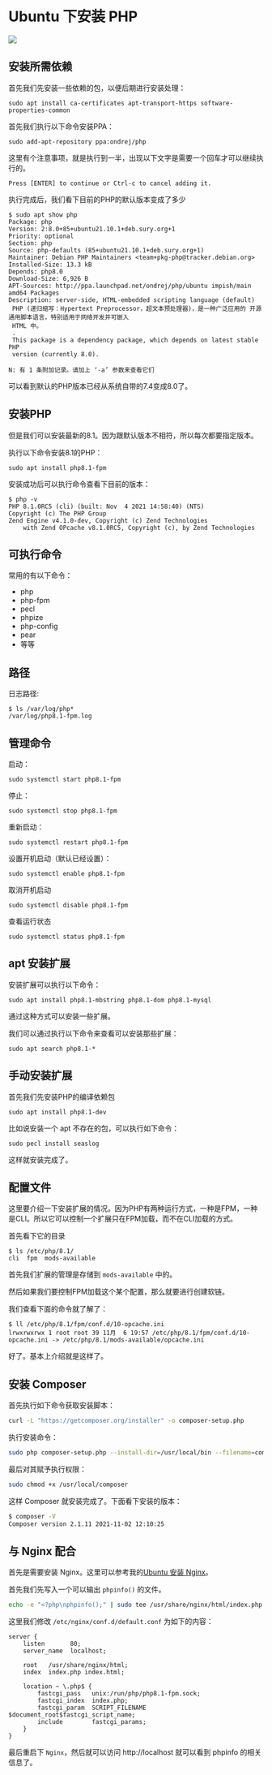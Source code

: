 # Ubuntu 下安装 PHP

![](/assets/images/20210328.jpg)

## 安装所需依赖

首先我们先安装一些依赖的包，以便后期进行安装处理：

```
sudo apt install ca-certificates apt-transport-https software-properties-common
```

首先我们执行以下命令安装PPA：

```
sudo add-apt-repository ppa:ondrej/php
```

这里有个注意事项，就是执行到一半，出现以下文字是需要一个回车才可以继续执行的。

```
Press [ENTER] to continue or Ctrl-c to cancel adding it.
```

执行完成后，我们看下目前的PHP的默认版本变成了多少

```
$ sudo apt show php
Package: php
Version: 2:8.0+85+ubuntu21.10.1+deb.sury.org+1
Priority: optional
Section: php
Source: php-defaults (85+ubuntu21.10.1+deb.sury.org+1)
Maintainer: Debian PHP Maintainers <team+pkg-php@tracker.debian.org>
Installed-Size: 13.3 kB
Depends: php8.0
Download-Size: 6,926 B
APT-Sources: http://ppa.launchpad.net/ondrej/php/ubuntu impish/main amd64 Packages
Description: server-side, HTML-embedded scripting language (default)
 PHP (递归缩写：Hypertext Preprocessor，超文本预处理器)，是一种广泛应用的 开源通用脚本语言，特别适用于网络开发并可嵌入
 HTML 中。
 .
 This package is a dependency package, which depends on latest stable PHP
 version (currently 8.0).

N: 有 1 条附加记录。请加上 ‘-a’ 参数来查看它们
```

可以看到默认的PHP版本已经从系统自带的7.4变成8.0了。

## 安装PHP

但是我们可以安装最新的8.1。因为跟默认版本不相符，所以每次都要指定版本。

执行以下命令安装8.1的PHP：

```
sudo apt install php8.1-fpm
```

安装成功后可以执行命令查看下目前的版本：

```
$ php -v
PHP 8.1.0RC5 (cli) (built: Nov  4 2021 14:58:40) (NTS)
Copyright (c) The PHP Group
Zend Engine v4.1.0-dev, Copyright (c) Zend Technologies
    with Zend OPcache v8.1.0RC5, Copyright (c), by Zend Technologies
```

## 可执行命令

常用的有以下命令：

- php
- php-fpm
- pecl
- phpize
- php-config
- pear
- 等等

## 路径

日志路径:

```
$ ls /var/log/php*
/var/log/php8.1-fpm.log
```

## 管理命令

启动：

```
sudo systemctl start php8.1-fpm
```

停止：

```
sudo systemctl stop php8.1-fpm
```

重新启动：

```
sudo systemctl restart php8.1-fpm
```

设置开机启动（默认已经设置）：

```
sudo systemctl enable php8.1-fpm
```

取消开机启动

```
sudo systemctl disable php8.1-fpm
```

查看运行状态

```
sudo systemctl status php8.1-fpm
```

## apt 安装扩展

安装扩展可以执行以下命令：

```
sudo apt install php8.1-mbstring php8.1-dom php8.1-mysql
```

通过这种方式可以安装一些扩展。

我们可以通过执行以下命令来查看可以安装那些扩展：

```
sudo apt search php8.1-*
```

## 手动安装扩展

首先我们先安装PHP的编译依赖包

```
sudo apt install php8.1-dev
```

比如说安装一个 apt 不存在的包，可以执行如下命令：

```
sudo pecl install seaslog
```

这样就安装完成了。

## 配置文件

这里要介绍一下安装扩展的情况。因为PHP有两种运行方式，一种是FPM，一种是CLI。所以它可以控制一个扩展只在FPM加载，而不在CLI加载的方式。

首先看下它的目录

```
$ ls /etc/php/8.1/
cli  fpm  mods-available
```

首先我们扩展的管理是存储到 `mods-available` 中的。

然后如果我们要控制FPM加载这个某个配置，那么就要进行创建软链。

我们查看下面的命令就了解了：

```
$ ll /etc/php/8.1/fpm/conf.d/10-opcache.ini 
lrwxrwxrwx 1 root root 39 11月  6 19:57 /etc/php/8.1/fpm/conf.d/10-opcache.ini -> /etc/php/8.1/mods-available/opcache.ini
```

好了。基本上介绍就是这样了。

## 安装 Composer

首先执行如下命令获取安装脚本：

```bash
curl -L "https://getcomposer.org/installer" -o composer-setup.php
```

执行安装命令：

```bash
sudo php composer-setup.php --install-dir=/usr/local/bin --filename=composer
```

最后对其赋予执行权限：

```bash
sudo chmod +x /usr/local/composer
```

这样 Composer 就安装完成了。下面看下安装的版本：

```bash
$ composer -V
Composer version 2.1.11 2021-11-02 12:10:25
```

## 与 Nginx 配合

首先是需要安装 Nginx。这里可以参考我的[Ubuntu 安装 Nginx](/_posts/ubuntu-install-nginx.md)。

首先我们先写入一个可以输出 `phpinfo()` 的文件。

```bash
echo -e "<?php\nphpinfo();" | sudo tee /usr/share/nginx/html/index.php
```

这里我们修改 `/etc/nginx/conf.d/default.conf` 为如下的内容：

```nginx
server {
    listen       80;
    server_name  localhost;

    root   /usr/share/nginx/html;
    index  index.php index.html;

    location ~ \.php$ {
        fastcgi_pass   unix:/run/php/php8.1-fpm.sock;
        fastcgi_index  index.php;
        fastcgi_param  SCRIPT_FILENAME  $document_root$fastcgi_script_name;
        include        fastcgi_params;
    }
}
```

最后重启下 `Nginx`，然后就可以访问 http://localhost 就可以看到 phpinfo 的相关信息了。